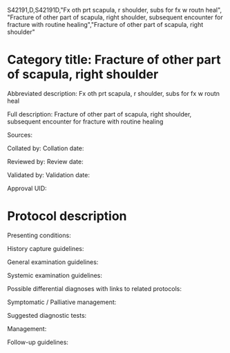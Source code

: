 S42191,D,S42191D,"Fx oth prt scapula, r shoulder, subs for fx w routn heal", "Fracture of other part of scapula, right shoulder, subsequent encounter for fracture with routine healing","Fracture of other part of scapula, right shoulder"
# Category title: Fracture of other part of scapula, right shoulder

Abbreviated description: Fx oth prt scapula, r shoulder, subs for fx w routn heal

Full description: Fracture of other part of scapula, right shoulder, subsequent encounter for fracture with routine healing

Sources:

Collated by:
Collation date:

Reviewed by:
Review date:

Validated by:
Validation date:

Approval UID:

# Protocol description

Presenting conditions:

History capture guidelines:

General examination guidelines:

Systemic examination guidelines:

Possible differential diagnoses with links to related protocols:

Symptomatic / Palliative management:

Suggested diagnostic tests:

Management:

Follow-up guidelines:
